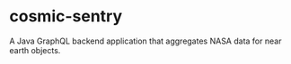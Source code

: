# cosmic-sentry
A Java GraphQL backend application that aggregates NASA data for near earth objects.
